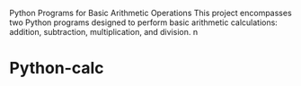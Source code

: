 Python Programs for Basic Arithmetic Operations
This project encompasses two Python programs designed to perform basic arithmetic calculations: addition, subtraction, multiplication, and division. n
# Python-calc
